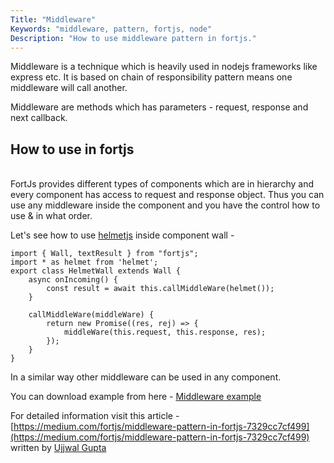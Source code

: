 ```yaml
---
Title: "Middleware"
Keywords: "middleware, pattern, fortjs, node"
Description: "How to use middleware pattern in fortjs."
---
```


Middleware is a technique which is heavily used in nodejs frameworks like express etc. It is based on chain of responsibility pattern means one middleware will call another.

<p class="highlight">Middleware are methods which has parameters - request, response and next callback.</p>

## How to use in fortjs 

<br>FortJs provides different types of components which are in hierarchy and every component has access to request and response object. Thus you can use any middleware inside the component and you have the control how to use & in what order.


Let's see how to use [helmetjs](https://www.npmjs.com/package/helmet) inside component wall - 

```
import { Wall, textResult } from "fortjs";
import * as helmet from 'helmet';
export class HelmetWall extends Wall {
    async onIncoming() {
        const result = await this.callMiddleWare(helmet());
    }

    callMiddleWare(middleWare) {
        return new Promise((res, rej) => {
            middleWare(this.request, this.response, res);
        });
    }
}
```

In a similar way other middleware can be used in any component.

You can download example from here - [Middleware example](https://github.com/ujjwalguptaofficial/fortjs-examples/tree/master/middleware)

For detailed information visit this article - [https://medium.com/fortjs/middleware-pattern-in-fortjs-7329cc7cf499](https://medium.com/fortjs/middleware-pattern-in-fortjs-7329cc7cf499) written by [Ujjwal Gupta](https://twitter.com/ujjwal_kr_gupta)

